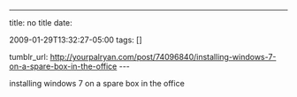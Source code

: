 ---
title: no title
date:

 2009-01-29T13:32:27-05:00 
tags:  []

tumblr_url:
http://yourpalryan.com/post/74096840/installing-windows-7-on-a-spare-box-in-the-office
\-\--

installing windows 7 on a spare box in the office
